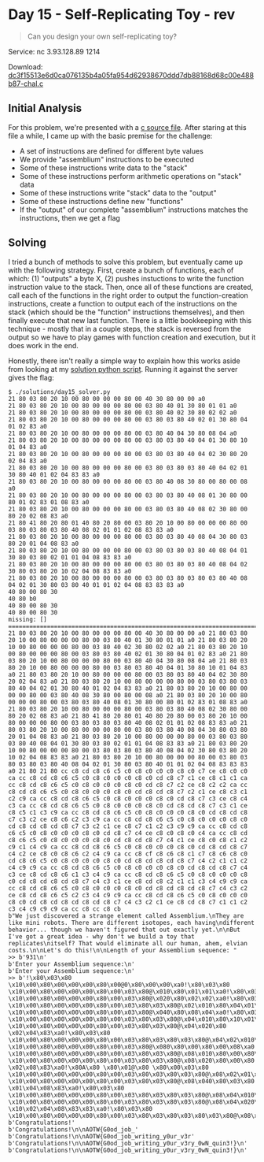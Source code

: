 # Day 15 - Self-Replicating Toy - rev

> Can you design your own self-replicating toy?

Service: nc 3.93.128.89 1214

Download: [dc3f15513e6d0ca076135b4a05fa954d62938670ddd7db88168d68c00e488b87-chal.c](https://advent2019.s3.amazonaws.com/dc3f15513e6d0ca076135b4a05fa954d62938670ddd7db88168d68c00e488b87-chal.c)

## Initial Analysis

For this problem, we're presented with a [c source file](./static/dc3f15513e6d0ca076135b4a05fa954d62938670ddd7db88168d68c00e488b87-chal.c). After staring at this file a while, I came up with the basic premise for the challenge:

* A set of instructions are defined for different byte values
* We provide "assemblium" instructions to be executed
* Some of these instructions write data to the "stack"
* Some of these instructions perform arithmetic operations on "stack" data
* Some of these instructions write "stack" data to the "output"
* Some of these instructions define new "functions"
* If the "output" of our complete "assemblium" instructions matches the instructions, then we get a flag

## Solving

I tried a bunch of methods to solve this problem, but eventually came up with the following strategy. First, create a bunch of functions, each of which: (1) "outputs" a byte X, (2) pushes instuctions to write the function instruction value to the stack. Then, once all of these functions are created, call each of the functions in the right order to output the function-creation instructions, create a function to output each of the instructions on the stack (which should be the "function" instructions themselves), and then finally execute that new last function. There is a little bookkeeping with this technique - mostly that in a couple steps, the stack is reversed from the output so we have to play games with function creation and execution, but it does work in the end.

Honestly, there isn't really a simple way to explain how this works aside from looking at my [solution python script](./solutions/day15_solver.py). Running it against the server gives the flag:

```
$ ./solutions/day15_solver.py 
21 80 03 80 20 10 00 80 00 00 00 80 00 40 30 80 00 00 a0
21 80 03 80 20 10 00 80 00 00 00 80 00 03 80 40 01 30 80 01 01 a0
21 80 03 80 20 10 00 80 00 00 00 80 00 03 80 40 02 30 80 02 02 a0
21 80 03 80 20 10 00 80 00 00 00 80 00 03 80 03 80 40 02 01 30 80 04 01 02 83 a0
21 80 03 80 20 10 00 80 00 00 00 80 00 03 80 40 04 30 80 08 04 a0
21 80 03 80 20 10 00 80 00 00 00 80 00 03 80 03 80 40 04 01 30 80 10 01 04 83 a0
21 80 03 80 20 10 00 80 00 00 00 80 00 03 80 03 80 40 04 02 30 80 20 02 04 83 a0
21 80 03 80 20 10 00 80 00 00 00 80 00 03 80 03 80 03 80 40 04 02 01 30 80 40 01 02 04 83 83 a0
21 80 03 80 20 10 00 80 00 00 00 80 00 03 80 40 08 30 80 00 80 00 08 a0
21 80 03 80 20 10 00 80 00 00 00 80 00 03 80 03 80 40 08 01 30 80 00 80 01 02 83 01 08 83 a0
21 80 03 80 20 10 00 80 00 00 00 80 00 03 80 03 80 40 08 02 30 80 00 80 20 02 08 83 a0
21 80 41 80 20 80 01 40 80 20 80 00 03 80 20 10 00 80 00 00 00 80 00 03 80 03 80 03 80 40 08 02 01 01 02 08 83 83 a0
21 80 03 80 20 10 00 80 00 00 00 80 00 03 80 03 80 40 08 04 30 80 03 80 20 01 04 08 83 a0
21 80 03 80 20 10 00 80 00 00 00 80 00 03 80 03 80 03 80 40 08 04 01 30 80 03 80 02 01 01 04 08 83 83 a0
21 80 03 80 20 10 00 80 00 00 00 80 00 03 80 03 80 03 80 40 08 04 02 30 80 03 80 20 10 02 04 08 83 83 a0
21 80 03 80 20 10 00 80 00 00 00 80 00 03 80 03 80 03 80 03 80 40 08 04 02 01 30 80 03 80 40 01 01 02 04 08 83 83 83 a0
40 80 00 80 30
40 80 b0
40 80 00 80 30
40 80 00 80 30
missing: []
================================================================================
21 80 03 80 20 10 00 80 00 00 00 80 00 40 30 80 00 00 a0 21 80 03 80 20 10 00 80 00 00 00 80 00 03 80 40 01 30 80 01 01 a0 21 80 03 80 20 10 00 80 00 00 00 80 00 03 80 40 02 30 80 02 02 a0 21 80 03 80 20 10 00 80 00 00 00 80 00 03 80 03 80 40 02 01 30 80 04 01 02 83 a0 21 80 03 80 20 10 00 80 00 00 00 80 00 03 80 40 04 30 80 08 04 a0 21 80 03 80 20 10 00 80 00 00 00 80 00 03 80 03 80 40 04 01 30 80 10 01 04 83 a0 21 80 03 80 20 10 00 80 00 00 00 80 00 03 80 03 80 40 04 02 30 80 20 02 04 83 a0 21 80 03 80 20 10 00 80 00 00 00 80 00 03 80 03 80 03 80 40 04 02 01 30 80 40 01 02 04 83 83 a0 21 80 03 80 20 10 00 80 00 00 00 80 00 03 80 40 08 30 80 00 80 00 08 a0 21 80 03 80 20 10 00 80 00 00 00 80 00 03 80 03 80 40 08 01 30 80 00 80 01 02 83 01 08 83 a0 21 80 03 80 20 10 00 80 00 00 00 80 00 03 80 03 80 40 08 02 30 80 00 80 20 02 08 83 a0 21 80 41 80 20 80 01 40 80 20 80 00 03 80 20 10 00 80 00 00 00 80 00 03 80 03 80 03 80 40 08 02 01 01 02 08 83 83 a0 21 80 03 80 20 10 00 80 00 00 00 80 00 03 80 03 80 40 08 04 30 80 03 80 20 01 04 08 83 a0 21 80 03 80 20 10 00 80 00 00 00 80 00 03 80 03 80 03 80 40 08 04 01 30 80 03 80 02 01 01 04 08 83 83 a0 21 80 03 80 20 10 00 80 00 00 00 80 00 03 80 03 80 03 80 40 08 04 02 30 80 03 80 20 10 02 04 08 83 83 a0 21 80 03 80 20 10 00 80 00 00 00 80 00 03 80 03 80 03 80 03 80 40 08 04 02 01 30 80 03 80 40 01 01 02 04 08 83 83 83 a0 21 80 21 80 cc c8 cd c8 c6 c5 c0 c8 c0 c0 c0 c8 c0 c7 ce c8 c0 c0 ca cc c8 cd c8 c6 c5 c0 c8 c0 c0 c0 c8 c0 cd c8 c7 c1 ce c8 c1 c1 ca cc c8 cd c8 c6 c5 c0 c8 c0 c0 c0 c8 c0 cd c8 c7 c2 ce c8 c2 c2 ca cc c8 cd c8 c6 c5 c0 c8 c0 c0 c0 c8 c0 cd c8 cd c8 c7 c2 c1 ce c8 c3 c1 c2 c9 ca cc c8 cd c8 c6 c5 c0 c8 c0 c0 c0 c8 c0 cd c8 c7 c3 ce c8 c4 c3 ca cc c8 cd c8 c6 c5 c0 c8 c0 c0 c0 c8 c0 cd c8 cd c8 c7 c3 c1 ce c8 c5 c1 c3 c9 ca cc c8 cd c8 c6 c5 c0 c8 c0 c0 c0 c8 c0 cd c8 cd c8 c7 c3 c2 ce c8 c6 c2 c3 c9 ca cc c8 cd c8 c6 c5 c0 c8 c0 c0 c0 c8 c0 cd c8 cd c8 cd c8 c7 c3 c2 c1 ce c8 c7 c1 c2 c3 c9 c9 ca cc c8 cd c8 c6 c5 c0 c8 c0 c0 c0 c8 c0 cd c8 c7 c4 ce c8 c0 c8 c0 c4 ca cc c8 cd c8 c6 c5 c0 c8 c0 c0 c0 c8 c0 cd c8 cd c8 c7 c4 c1 ce c8 c0 c8 c1 c2 c9 c1 c4 c9 ca cc c8 cd c8 c6 c5 c0 c8 c0 c0 c0 c8 c0 cd c8 cd c8 c7 c4 c2 ce c8 c0 c8 c6 c2 c4 c9 ca cc c8 cf c8 c6 c8 c1 c7 c8 c6 c8 c0 cd c8 c6 c5 c0 c8 c0 c0 c0 c8 c0 cd c8 cd c8 cd c8 c7 c4 c2 c1 c1 c2 c4 c9 c9 ca cc c8 cd c8 c6 c5 c0 c8 c0 c0 c0 c8 c0 cd c8 cd c8 c7 c4 c3 ce c8 cd c8 c6 c1 c3 c4 c9 ca cc c8 cd c8 c6 c5 c0 c8 c0 c0 c0 c8 c0 cd c8 cd c8 cd c8 c7 c4 c3 c1 ce c8 cd c8 c2 c1 c1 c3 c4 c9 c9 ca cc c8 cd c8 c6 c5 c0 c8 c0 c0 c0 c8 c0 cd c8 cd c8 cd c8 c7 c4 c3 c2 ce c8 cd c8 c6 c5 c2 c3 c4 c9 c9 ca cc c8 cd c8 c6 c5 c0 c8 c0 c0 c0 c8 c0 cd c8 cd c8 cd c8 cd c8 c7 c4 c3 c2 c1 ce c8 cd c8 c7 c1 c1 c2 c3 c4 c9 c9 c9 ca cc c8 cc c8 cb
b"We just discovered a strange element called Assemblium.\nThey are like mini robots. There are different isotopes, each having\ndifferent behavior... though we haven't figured that out exactly yet.\n\nBut I've got a great idea - why don't we build a toy that replicates\nitself? That would eliminate all our human, ahem, elvian costs.\n\nLet's do this!\n\nLength of your Assemblium sequence: "
>> b'931\n'
b'Enter your Assemblium sequence:\n'
b'Enter your Assemblium sequence:\n'
>> b'!\x80\x03\x80 \x10\x00\x80\x00\x00\x00\x80\x00@0\x80\x00\x00\xa0!\x80\x03\x80 \x10\x00\x80\x00\x00\x00\x80\x00\x03\x80@\x010\x80\x01\x01\xa0!\x80\x03\x80 \x10\x00\x80\x00\x00\x00\x80\x00\x03\x80@\x020\x80\x02\x02\xa0!\x80\x03\x80 \x10\x00\x80\x00\x00\x00\x80\x00\x03\x80\x03\x80@\x02\x010\x80\x04\x01\x02\x83\xa0!\x80\x03\x80 \x10\x00\x80\x00\x00\x00\x80\x00\x03\x80@\x040\x80\x08\x04\xa0!\x80\x03\x80 \x10\x00\x80\x00\x00\x00\x80\x00\x03\x80\x03\x80@\x04\x010\x80\x10\x01\x04\x83\xa0!\x80\x03\x80 \x10\x00\x80\x00\x00\x00\x80\x00\x03\x80\x03\x80@\x04\x020\x80 \x02\x04\x83\xa0!\x80\x03\x80 \x10\x00\x80\x00\x00\x00\x80\x00\x03\x80\x03\x80\x03\x80@\x04\x02\x010\x80@\x01\x02\x04\x83\x83\xa0!\x80\x03\x80 \x10\x00\x80\x00\x00\x00\x80\x00\x03\x80@\x080\x80\x00\x80\x00\x08\xa0!\x80\x03\x80 \x10\x00\x80\x00\x00\x00\x80\x00\x03\x80\x03\x80@\x08\x010\x80\x00\x80\x01\x02\x83\x01\x08\x83\xa0!\x80\x03\x80 \x10\x00\x80\x00\x00\x00\x80\x00\x03\x80\x03\x80@\x08\x020\x80\x00\x80 \x02\x08\x83\xa0!\x80A\x80 \x80\x01@\x80 \x80\x00\x03\x80 \x10\x00\x80\x00\x00\x00\x80\x00\x03\x80\x03\x80\x03\x80@\x08\x02\x01\x01\x02\x08\x83\x83\xa0!\x80\x03\x80 \x10\x00\x80\x00\x00\x00\x80\x00\x03\x80\x03\x80@\x08\x040\x80\x03\x80 \x01\x04\x08\x83\xa0!\x80\x03\x80 \x10\x00\x80\x00\x00\x00\x80\x00\x03\x80\x03\x80\x03\x80@\x08\x04\x010\x80\x03\x80\x02\x01\x01\x04\x08\x83\x83\xa0!\x80\x03\x80 \x10\x00\x80\x00\x00\x00\x80\x00\x03\x80\x03\x80\x03\x80@\x08\x04\x020\x80\x03\x80 \x10\x02\x04\x08\x83\x83\xa0!\x80\x03\x80 \x10\x00\x80\x00\x00\x00\x80\x00\x03\x80\x03\x80\x03\x80\x03\x80@\x08\x04\x02\x010\x80\x03\x80@\x01\x01\x02\x04\x08\x83\x83\x83\xa0!\x80!\x80\xcc\xc8\xcd\xc8\xc6\xc5\xc0\xc8\xc0\xc0\xc0\xc8\xc0\xc7\xce\xc8\xc0\xc0\xca\xcc\xc8\xcd\xc8\xc6\xc5\xc0\xc8\xc0\xc0\xc0\xc8\xc0\xcd\xc8\xc7\xc1\xce\xc8\xc1\xc1\xca\xcc\xc8\xcd\xc8\xc6\xc5\xc0\xc8\xc0\xc0\xc0\xc8\xc0\xcd\xc8\xc7\xc2\xce\xc8\xc2\xc2\xca\xcc\xc8\xcd\xc8\xc6\xc5\xc0\xc8\xc0\xc0\xc0\xc8\xc0\xcd\xc8\xcd\xc8\xc7\xc2\xc1\xce\xc8\xc3\xc1\xc2\xc9\xca\xcc\xc8\xcd\xc8\xc6\xc5\xc0\xc8\xc0\xc0\xc0\xc8\xc0\xcd\xc8\xc7\xc3\xce\xc8\xc4\xc3\xca\xcc\xc8\xcd\xc8\xc6\xc5\xc0\xc8\xc0\xc0\xc0\xc8\xc0\xcd\xc8\xcd\xc8\xc7\xc3\xc1\xce\xc8\xc5\xc1\xc3\xc9\xca\xcc\xc8\xcd\xc8\xc6\xc5\xc0\xc8\xc0\xc0\xc0\xc8\xc0\xcd\xc8\xcd\xc8\xc7\xc3\xc2\xce\xc8\xc6\xc2\xc3\xc9\xca\xcc\xc8\xcd\xc8\xc6\xc5\xc0\xc8\xc0\xc0\xc0\xc8\xc0\xcd\xc8\xcd\xc8\xcd\xc8\xc7\xc3\xc2\xc1\xce\xc8\xc7\xc1\xc2\xc3\xc9\xc9\xca\xcc\xc8\xcd\xc8\xc6\xc5\xc0\xc8\xc0\xc0\xc0\xc8\xc0\xcd\xc8\xc7\xc4\xce\xc8\xc0\xc8\xc0\xc4\xca\xcc\xc8\xcd\xc8\xc6\xc5\xc0\xc8\xc0\xc0\xc0\xc8\xc0\xcd\xc8\xcd\xc8\xc7\xc4\xc1\xce\xc8\xc0\xc8\xc1\xc2\xc9\xc1\xc4\xc9\xca\xcc\xc8\xcd\xc8\xc6\xc5\xc0\xc8\xc0\xc0\xc0\xc8\xc0\xcd\xc8\xcd\xc8\xc7\xc4\xc2\xce\xc8\xc0\xc8\xc6\xc2\xc4\xc9\xca\xcc\xc8\xcf\xc8\xc6\xc8\xc1\xc7\xc8\xc6\xc8\xc0\xcd\xc8\xc6\xc5\xc0\xc8\xc0\xc0\xc0\xc8\xc0\xcd\xc8\xcd\xc8\xcd\xc8\xc7\xc4\xc2\xc1\xc1\xc2\xc4\xc9\xc9\xca\xcc\xc8\xcd\xc8\xc6\xc5\xc0\xc8\xc0\xc0\xc0\xc8\xc0\xcd\xc8\xcd\xc8\xc7\xc4\xc3\xce\xc8\xcd\xc8\xc6\xc1\xc3\xc4\xc9\xca\xcc\xc8\xcd\xc8\xc6\xc5\xc0\xc8\xc0\xc0\xc0\xc8\xc0\xcd\xc8\xcd\xc8\xcd\xc8\xc7\xc4\xc3\xc1\xce\xc8\xcd\xc8\xc2\xc1\xc1\xc3\xc4\xc9\xc9\xca\xcc\xc8\xcd\xc8\xc6\xc5\xc0\xc8\xc0\xc0\xc0\xc8\xc0\xcd\xc8\xcd\xc8\xcd\xc8\xc7\xc4\xc3\xc2\xce\xc8\xcd\xc8\xc6\xc5\xc2\xc3\xc4\xc9\xc9\xca\xcc\xc8\xcd\xc8\xc6\xc5\xc0\xc8\xc0\xc0\xc0\xc8\xc0\xcd\xc8\xcd\xc8\xcd\xc8\xcd\xc8\xc7\xc4\xc3\xc2\xc1\xce\xc8\xcd\xc8\xc7\xc1\xc1\xc2\xc3\xc4\xc9\xc9\xc9\xca\xcc\xc8\xcc\xc8\xcb'
b'Congratulations!'
b'Congratulations!\n\nAOTW{G0od_job_'
b'Congratulations!\n\nAOTW{G0od_job_writing_y0ur_v3r'
b'Congratulations!\n\nAOTW{G0od_job_writing_y0ur_v3ry_0wN_quin3!}\n'
b'Congratulations!\n\nAOTW{G0od_job_writing_y0ur_v3ry_0wN_quin3!}\n'
```
